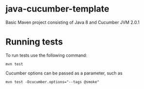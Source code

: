 # java-cucumber-template

Basic Maven project consisting of Java 8 and Cucumber JVM 2.0.1

# Running tests 
To run tests use the following command:

`mvn test`

Cucumber options can be passed as a parameter, such as

`mvn test -Dcucumber.options="--tags @smoke"`
